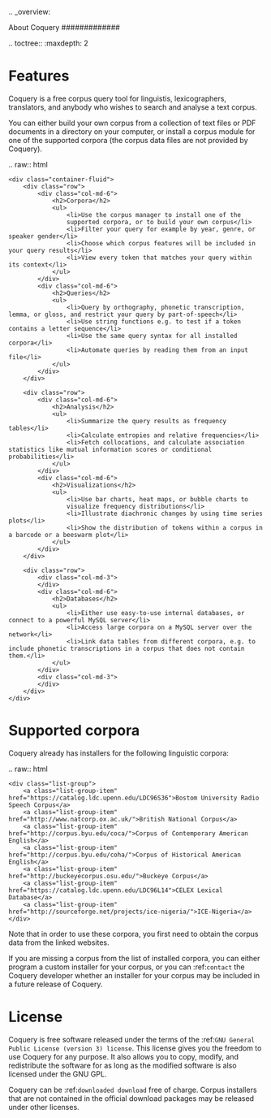 .. _overview:

About Coquery
#############

.. toctree::
    :maxdepth: 2

Features
========

Coquery is a free corpus query tool for linguistis, lexicographers, 
translators, and anybody who wishes to search and analyse a text corpus.

You can either build your own corpus from a collection of text files
or PDF documents in a directory on your computer, or install a corpus 
module for one of the supported corpora (the corpus data files are not
provided by Coquery).

.. raw:: html
    
    <div class="container-fluid">
        <div class="row">
            <div class="col-md-6">
                <h2>Corpora</h2>
                <ul>
                    <li>Use the corpus manager to install one of the 
                    supported corpora, or to build your own corpus</li>
                    <li>Filter your query for example by year, genre, or speaker gender</li>
                    <li>Choose which corpus features will be included in your query results</li>
                    <li>View every token that matches your query within its context</li>
                </ul>
            </div>
            <div class="col-md-6">
                <h2>Queries</h2>
                <ul>
                    <li>Query by orthography, phonetic transcription, lemma, or gloss, and restrict your query by part-of-speech</li>
                    <li>Use string functions e.g. to test if a token contains a letter sequence</li>
                    <li>Use the same query syntax for all installed corpora</li>
                    <li>Automate queries by reading them from an input file</li>
                </ul>
            </div>
        </div>
        
        <div class="row">
            <div class="col-md-6">
                <h2>Analysis</h2>
                <ul>
                    <li>Summarize the query results as frequency tables</li>
                    <li>Calculate entropies and relative frequencies</li>
                    <li>Fetch collocations, and calculate association statistics like mutual information scores or conditional probabilities</li>
                </ul>
            </div>
            <div class="col-md-6">
                <h2>Visualizations</h2>
                <ul>
                    <li>Use bar charts, heat maps, or bubble charts to 
                    visualize frequency distributions</li>
                    <li>Illustrate diachronic changes by using time series plots</li>
                    <li>Show the distribution of tokens within a corpus in a barcode or a beeswarm plot</li>
                </ul>
            </div>
        </div>
        
        <div class="row">
            <div class="col-md-3">
            </div>
            <div class="col-md-6">
                <h2>Databases</h2>
                <ul>
                    <li>Either use easy-to-use internal databases, or connect to a powerful MySQL server</li>
                    <li>Access large corpora on a MySQL server over the network</li>
                    <li>Link data tables from different corpora, e.g. to include phonetic transcriptions in a corpus that does not contain them.</li>
                </ul>
            </div>
            <div class="col-md-3">
            </div>
        </div>
    </div>
    

Supported corpora
=================

Coquery already has installers for the following linguistic corpora:

.. raw:: html

    <div class="list-group">
        <a class="list-group-item" href="https://catalog.ldc.upenn.edu/LDC96S36">Bostom University Radio Speech Corpus</a>
        <a class="list-group-item" href="http://www.natcorp.ox.ac.uk/">British National Corpus</a>
        <a class="list-group-item" href="http://corpus.byu.edu/coca/">Corpus of Contemporary American English</a>
        <a class="list-group-item" href="http://corpus.byu.edu/coha/">Corpus of Historical American English</a>
        <a class="list-group-item" href="http://buckeyecorpus.osu.edu/">Buckeye Corpus</a>
        <a class="list-group-item" href="https://catalog.ldc.upenn.edu/LDC96L14">CELEX Lexical Database</a>
        <a class="list-group-item" href="http://sourceforge.net/projects/ice-nigeria/">ICE-Nigeria</a> 
    </div>

Note that in order to use these corpora, you first need to obtain the corpus 
data from the linked websites.

If you are missing a corpus from the list of installed corpora, you can 
either program a custom installer for your corpus, or you can :ref:`contact` 
the Coquery developer whether an installer for your corpus may be included 
in a future release of Coquery. 

License
=======

Coquery is free software released under the terms of the 
:ref:`GNU General Public License (version 3) license`. This license gives you 
the freedom to use Coquery for any purpose. It also allows you to copy, 
modify, and redistribute the software for as long as the modified software is 
also licensed under the GNU GPL. 

Coquery can be :ref:`downloaded download` free of charge. Corpus installers 
that are not contained in the official download packages may be released 
under other licenses.